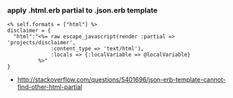 ### apply .html.erb partial to .json.erb template 

    <% self.formats = ["html"] %>
    disclaimer = {
      "html":"<%= raw escape_javascript(render :partial => 'projects/disclaimer',
                  :content_type => 'text/html'), 
                  :locals => {:localVariable => @localVariable} 
              %>"
    }

* http://stackoverflow.com/questions/5401696/json-erb-template-cannot-find-other-html-partial
